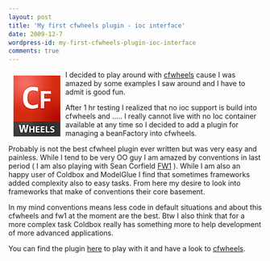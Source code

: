 ```yaml
---
layout: post
title: 'My first cfwheels plugin - ioc interface'
date: 2009-12-7
wordpress-id: my-first-cfwheels-plugin-ioc-interface
comments: true
---
```

<p><img style="float: left; margin: 10px;" src="/images/posts/cfwheels-logo.png" alt="" width="93" height="121" />I decided to play around with <a href="http://cfwheels.org" target="_blank">cfwheels</a> cause I was amazed by some examples I saw around and I have to admit is good fun. </p>
<!--more-->
<p>After 1 hr testing I realized that no ioc support is build into cfwheels and ..... I really cannot live with no Ioc container available at any time so I decided to add a plugin for managing a beanFactory into cfwheels.</p>
<p>Probably is not the best cfwheel plugin ever written but was very easy and painless. While I tend to be very OO guy I am amazed by conventions in last period ( I am also playing with Sean Corfield <a href="http://fw1.riaforge.org/" target="_blank">FW1</a> ). While I am also an happy user of Coldbox and ModelGlue I find that sometimes frameworks added complexity also to easy tasks. From here my desire to look into frameworks that make of conventions their core basement.</p>
<p>In my mind conventions means less code in default situations and about this cfwheels and fw1 at the moment are the best. Btw I also think that for a more complex task Coldbox really has something more to help development of more advanced applications.</p>
<p>You can find the plugin <a href="http://cfwheels.org/plugins/listing/22" target="_blank">here</a> to play with it and have a look to <a href="http://cfwheels.org" target="_blank">cfwheels</a>.</p>
